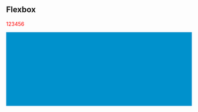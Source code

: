 ## Flexbox

<p style="color: red;">123456</p>

<div id="demo"></div>
<style>
#demo{
  height: 200px;
  background: #0091cc;
}
</style>
